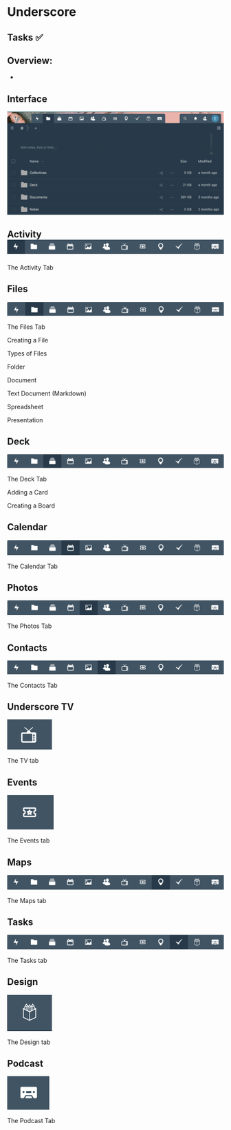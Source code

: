 # Underscore

## Tasks ✅

## Overview:

* 

## Interface

![Dashboard.png](Wiki%20Assets/Dashboard.png?fileId=141524#mimetype=image%2Fpng&hasPreview=true)

### 

## Activity![activity.png](Wiki%20Assets/activity.png?fileId=141621#mimetype=image%2Fpng&hasPreview=true)

The Activity Tab

## Files

![files.png](Wiki%20Assets/files.png?fileId=141611#mimetype=image%2Fpng&hasPreview=true)

The Files Tab

Creating a File

Types of Files

Folder

Document

Text Document (Markdown)

Spreadsheet

Presentation

## Deck

![deck.png](Wiki%20Assets/deck.png?fileId=141601#mimetype=image%2Fpng&hasPreview=true)

The Deck Tab

Adding a Card

Creating a Board

## Calendar

![calendar.png](Wiki%20Assets/calendar.png?fileId=141598#mimetype=image%2Fpng&hasPreview=true)

The Calendar Tab

## Photos

![photos.png](Wiki%20Assets/photos.png?fileId=141570#mimetype=image%2Fpng&hasPreview=true)

The Photos Tab

## Contacts

![contacts.png](Wiki%20Assets/contacts.png?fileId=141566#mimetype=image%2Fpng&hasPreview=true)

The Contacts Tab

## Underscore TV

![underscoretv.png](Wiki%20Assets/underscoretv.png?fileId=141571#mimetype=image%2Fpng&hasPreview=true)

The TV tab

## Events

![events.png](Wiki%20Assets/events.png?fileId=141561#mimetype=image%2Fpng&hasPreview=true)

The Events tab

## Maps

![maps.png](Wiki%20Assets/maps.png?fileId=141553#mimetype=image%2Fpng&hasPreview=true)

The Maps tab

## Tasks

![tasks.png](Wiki%20Assets/tasks.png?fileId=141546#mimetype=image%2Fpng&hasPreview=true)

The Tasks tab

## Design

![design.png](Wiki%20Assets/design.png?fileId=141551#mimetype=image%2Fpng&hasPreview=true)

The Design tab

## Podcast

![pod.png](Wiki%20Assets/pod.png?fileId=141548#mimetype=image%2Fpng&hasPreview=true)

The Podcast Tab

## 